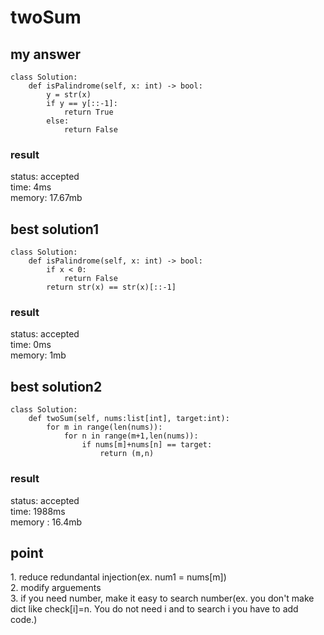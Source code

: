 # twoSum

## my answer
~~~
class Solution:
    def isPalindrome(self, x: int) -> bool:
        y = str(x)
        if y == y[::-1]:
            return True
        else:
            return False
~~~

### result
status: accepted <br>
time: 4ms <br>
memory: 17.67mb <br>

## best solution1
~~~
class Solution:
    def isPalindrome(self, x: int) -> bool:
        if x < 0:
            return False
        return str(x) == str(x)[::-1]
~~~

### result
status: accepted <br>
time: 0ms <br>
memory: 1mb <br>

## best solution2
~~~
class Solution:
    def twoSum(self, nums:list[int], target:int):
        for m in range(len(nums)):
            for n in range(m+1,len(nums)):
                if nums[m]+nums[n] == target:
                    return (m,n)
~~~

### result
status: accepted <br>
time: 1988ms <br>
memory : 16.4mb <br>


## point
1\. reduce redundantal injection(ex. num1 = nums[m]) <br>
2\. modify arguements <br>
3\. if you need number, make it easy to search number(ex. you don't make dict like check[i]=n. You do not need i and to search i you have to add code.) <br>
